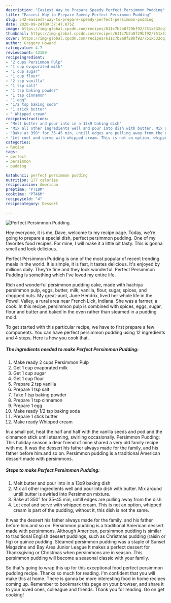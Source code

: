 ```yaml
---
description: "Easiest Way to Prepare Speedy Perfect Persimmon Pudding"
title: "Easiest Way to Prepare Speedy Perfect Persimmon Pudding"
slug: 542-easiest-way-to-prepare-speedy-perfect-persimmon-pudding
date: 2020-09-24T09:37:47.875Z
image: https://img-global.cpcdn.com/recipes/611c7b2a8f29bf92/751x532cq70/perfect-persimmon-pudding-recipe-main-photo.jpg
thumbnail: https://img-global.cpcdn.com/recipes/611c7b2a8f29bf92/751x532cq70/perfect-persimmon-pudding-recipe-main-photo.jpg
cover: https://img-global.cpcdn.com/recipes/611c7b2a8f29bf92/751x532cq70/perfect-persimmon-pudding-recipe-main-photo.jpg
author: Gregory Howard
ratingvalue: 4.7
reviewcount: 42189
recipeingredient:
- "2 cups Persimmon Pulp"
- "1 cup evaporated milk"
- "1 cup sugar"
- "1 cup flour"
- "2 tsp vanilla"
- "1 tsp salt"
- "1 tsp baking powder"
- "1 tsp cinnamon"
- "1 egg"
- "1/2 tsp baking soda"
- "1 stick butter"
- " Whipped cream"
recipeinstructions:
- "Melt butter and pour into in a 13x9 baking dish"
- "Mix all other ingredients well and pour into dish with butter. Mix around untill butter is swirled into Persimmon mixture."
- "Bake at 350° for 35-45 min, untill edges are pulling away from the dish"
- "Let cool and serve with whipped cream. This is not an option, whipped cream is part of the pudding, without it, this dish is not the same."
categories:
- Recipe
tags:
- perfect
- persimmon
- pudding

katakunci: perfect persimmon pudding 
nutrition: 177 calories
recipecuisine: American
preptime: "PT18M"
cooktime: "PT46M"
recipeyield: "4"
recipecategory: Dessert

---
```



![Perfect Persimmon Pudding](https://img-global.cpcdn.com/recipes/611c7b2a8f29bf92/751x532cq70/perfect-persimmon-pudding-recipe-main-photo.jpg)

Hey everyone, it is me, Dave, welcome to my recipe page. Today, we're going to prepare a special dish, perfect persimmon pudding. One of my favorites food recipes. For mine, I will make it a little bit tasty. This is gonna smell and look delicious.

Perfect Persimmon Pudding is one of the most popular of recent trending meals in the world. It is simple, it is fast, it tastes delicious. It's enjoyed by millions daily. They're fine and they look wonderful. Perfect Persimmon Pudding is something which I've loved my entire life.

Rich and wonderful persimmon pudding cake, made with hachiya persimmon pulp, eggs, butter, milk, vanilla, flour, sugar, spices, and chopped nuts. My great-aunt, June Hendrix, lived her whole life in the Powell Valley, a rural area near French Lick, Indiana. She was a farmer, a cook. In this recipe, persimmon pulp is combined with spices, eggs, sugar, flour and butter and baked in the oven rather than steamed in a pudding mold.


To get started with this particular recipe, we have to first prepare a few components. You can have perfect persimmon pudding using 12 ingredients and 4 steps. Here is how you cook that.

<!--inarticleads1-->

##### The ingredients needed to make Perfect Persimmon Pudding:

1. Make ready 2 cups Persimmon Pulp
1. Get 1 cup evaporated milk
1. Get 1 cup sugar
1. Get 1 cup flour
1. Prepare 2 tsp vanilla
1. Prepare 1 tsp salt
1. Take 1 tsp baking powder
1. Prepare 1 tsp cinnamon
1. Prepare 1 egg
1. Make ready 1/2 tsp baking soda
1. Prepare 1 stick butter
1. Make ready  Whipped cream


In a small pot, heat the half and half with the vanilla seeds and pod and the cinnamon stick until steaming, swirling occasionally. Persimmon Pudding: This holiday season a dear friend of mine shared a very old family recipe with me. It was the dessert his father always made for the family, and his father before him.and so on. Persimmon pudding is a traditional American dessert made with persimmons. 

<!--inarticleads2-->

##### Steps to make Perfect Persimmon Pudding:

1. Melt butter and pour into in a 13x9 baking dish
1. Mix all other ingredients well and pour into dish with butter. Mix around untill butter is swirled into Persimmon mixture.
1. Bake at 350° for 35-45 min, untill edges are pulling away from the dish
1. Let cool and serve with whipped cream. This is not an option, whipped cream is part of the pudding, without it, this dish is not the same.


It was the dessert his father always made for the family, and his father before him.and so on. Persimmon pudding is a traditional American dessert made with persimmons. Although American, persimmon pudding is similar to traditional English dessert puddings, such as Christmas pudding (raisin or fig) or quince pudding. Steamed persimmon pudding was a staple of Sunset Magazine and Bay Area Junior League It makes a perfect dessert for Thanksgiving or Christmas when persimmons are in season. This persimmon pudding will become a seasonal classic with your family. 

So that's going to wrap this up for this exceptional food perfect persimmon pudding recipe. Thanks so much for reading. I'm confident that you will make this at home. There is gonna be more interesting food in home recipes coming up. Remember to bookmark this page on your browser, and share it to your loved ones, colleague and friends. Thank you for reading. Go on get cooking!
